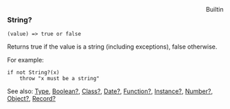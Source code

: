<div style="float:right"><span class="builtin">Builtin</span></div>

### String?

``` suneido
(value) => true or false
```

Returns true if the value is a string (including exceptions), false otherwise.

For example:

``` suneido
if not String?(x)
    throw "x must be a string"
```


See also:
[Type](<Type.md>),
[Boolean?](<Boolean?.md>),
[Class?](<Class?.md>),
[Date?](<Date?.md>),
[Function?](<Function?.md>),
[Instance?](<Instance?.md>),
[Number?](<Number?.md>),
[Object?](<Object?.md>),
[Record?](<../../Database/Reference/Record?.md>)
